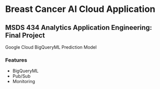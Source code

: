 # Breast Cancer AI Cloud Application

## MSDS 434 Analytics Application Engineering: Final Project

Google Cloud BigQueryML Prediction Model

### Features
- BigQueryML
- Pub/Sub
- Monitoring